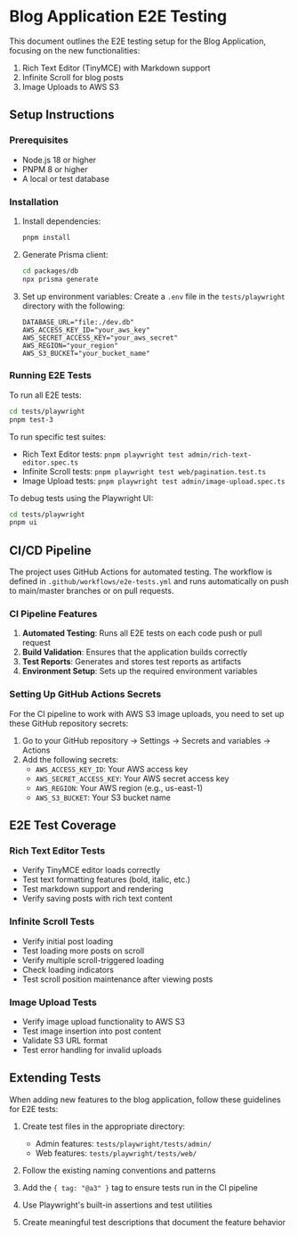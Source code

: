 # Blog Application E2E Testing

This document outlines the E2E testing setup for the Blog Application, focusing on the new functionalities:

1. Rich Text Editor (TinyMCE) with Markdown support
2. Infinite Scroll for blog posts
3. Image Uploads to AWS S3

## Setup Instructions

### Prerequisites

- Node.js 18 or higher
- PNPM 8 or higher
- A local or test database

### Installation

1. Install dependencies:
   ```bash
   pnpm install
   ```

2. Generate Prisma client:
   ```bash
   cd packages/db
   npx prisma generate
   ```

3. Set up environment variables:
   Create a `.env` file in the `tests/playwright` directory with the following:
   ```
   DATABASE_URL="file:./dev.db"
   AWS_ACCESS_KEY_ID="your_aws_key"
   AWS_SECRET_ACCESS_KEY="your_aws_secret"
   AWS_REGION="your_region"
   AWS_S3_BUCKET="your_bucket_name"
   ```

### Running E2E Tests

To run all E2E tests:
```bash
cd tests/playwright
pnpm test-3
```

To run specific test suites:
- Rich Text Editor tests: `pnpm playwright test admin/rich-text-editor.spec.ts`
- Infinite Scroll tests: `pnpm playwright test web/pagination.test.ts`
- Image Upload tests: `pnpm playwright test admin/image-upload.spec.ts`

To debug tests using the Playwright UI:
```bash
cd tests/playwright
pnpm ui
```

## CI/CD Pipeline

The project uses GitHub Actions for automated testing. The workflow is defined in `.github/workflows/e2e-tests.yml` and runs automatically on push to main/master branches or on pull requests.

### CI Pipeline Features

1. **Automated Testing**: Runs all E2E tests on each code push or pull request
2. **Build Validation**: Ensures that the application builds correctly
3. **Test Reports**: Generates and stores test reports as artifacts
4. **Environment Setup**: Sets up the required environment variables

### Setting Up GitHub Actions Secrets

For the CI pipeline to work with AWS S3 image uploads, you need to set up these GitHub repository secrets:

1. Go to your GitHub repository → Settings → Secrets and variables → Actions
2. Add the following secrets:
   - `AWS_ACCESS_KEY_ID`: Your AWS access key
   - `AWS_SECRET_ACCESS_KEY`: Your AWS secret access key
   - `AWS_REGION`: Your AWS region (e.g., us-east-1)
   - `AWS_S3_BUCKET`: Your S3 bucket name

## E2E Test Coverage

### Rich Text Editor Tests
- Verify TinyMCE editor loads correctly
- Test text formatting features (bold, italic, etc.)
- Test markdown support and rendering
- Verify saving posts with rich text content

### Infinite Scroll Tests
- Verify initial post loading
- Test loading more posts on scroll
- Verify multiple scroll-triggered loading
- Check loading indicators
- Test scroll position maintenance after viewing posts

### Image Upload Tests
- Verify image upload functionality to AWS S3
- Test image insertion into post content
- Validate S3 URL format
- Test error handling for invalid uploads

## Extending Tests

When adding new features to the blog application, follow these guidelines for E2E tests:

1. Create test files in the appropriate directory:
   - Admin features: `tests/playwright/tests/admin/`
   - Web features: `tests/playwright/tests/web/`

2. Follow the existing naming conventions and patterns

3. Add the `{ tag: "@a3" }` tag to ensure tests run in the CI pipeline

4. Use Playwright's built-in assertions and test utilities

5. Create meaningful test descriptions that document the feature behavior
